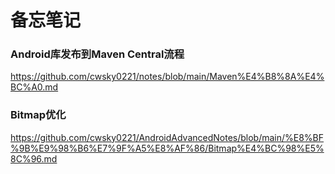 # 备忘笔记

### Android库发布到Maven Central流程
https://github.com/cwsky0221/notes/blob/main/Maven%E4%B8%8A%E4%BC%A0.md

### Bitmap优化
https://github.com/cwsky0221/AndroidAdvancedNotes/blob/main/%E8%BF%9B%E9%98%B6%E7%9F%A5%E8%AF%86/Bitmap%E4%BC%98%E5%8C%96.md
